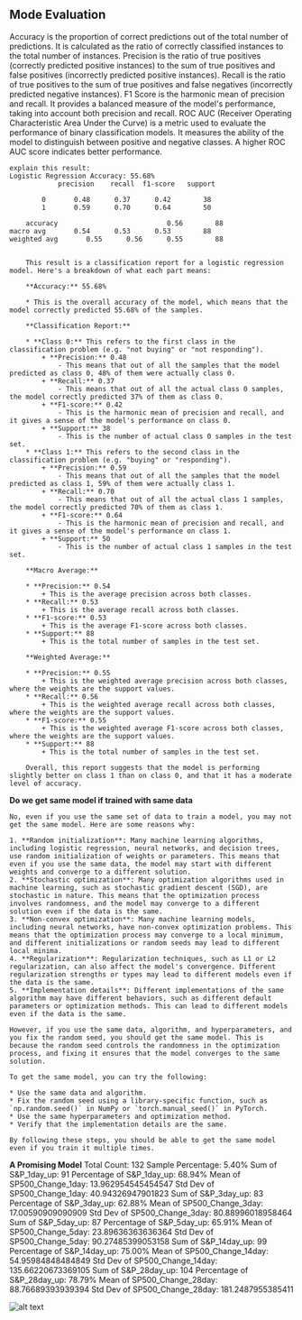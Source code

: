 **Mode Evaluation**
--------------
Accuracy is the proportion of correct predictions out of the total number of predictions. It is calculated as the ratio of correctly classified instances to the total number of instances.
Precision is the ratio of true positives (correctly predicted positive instances) to the sum of true positives and false positives (incorrectly predicted positive instances).
Recall is the ratio of true positives to the sum of true positives and false negatives (incorrectly predicted negative instances).
F1 Score is the harmonic mean of precision and recall. It provides a balanced measure of the model's performance, taking into account both precision and recall.
ROC AUC (Receiver Operating Characteristic Area Under the Curve) is a metric used to evaluate the performance of binary classification models. It measures the ability of the model to distinguish between positive and negative classes. A higher ROC AUC score indicates better performance.


    explain this result:
    Logistic Regression Accuracy: 55.68%
                precision    recall  f1-score   support

            0       0.48      0.37      0.42        38
            1       0.59      0.70      0.64        50

        accuracy                           0.56        88
    macro avg       0.54      0.53      0.53        88
    weighted avg       0.55      0.56      0.55        88


        This result is a classification report for a logistic regression model. Here's a breakdown of what each part means:

        **Accuracy:** 55.68%

        * This is the overall accuracy of the model, which means that the model correctly predicted 55.68% of the samples.

        **Classification Report:**

        * **Class 0:** This refers to the first class in the classification problem (e.g. "not buying" or "not responding").
            + **Precision:** 0.48
                - This means that out of all the samples that the model predicted as class 0, 48% of them were actually class 0.
            + **Recall:** 0.37
                - This means that out of all the actual class 0 samples, the model correctly predicted 37% of them as class 0.
            + **F1-score:** 0.42
                - This is the harmonic mean of precision and recall, and it gives a sense of the model's performance on class 0.
            + **Support:** 38
                - This is the number of actual class 0 samples in the test set.
        * **Class 1:** This refers to the second class in the classification problem (e.g. "buying" or "responding").
            + **Precision:** 0.59
                - This means that out of all the samples that the model predicted as class 1, 59% of them were actually class 1.
            + **Recall:** 0.70
                - This means that out of all the actual class 1 samples, the model correctly predicted 70% of them as class 1.
            + **F1-score:** 0.64
                - This is the harmonic mean of precision and recall, and it gives a sense of the model's performance on class 1.
            + **Support:** 50
                - This is the number of actual class 1 samples in the test set.

        **Macro Average:**

        * **Precision:** 0.54
            + This is the average precision across both classes.
        * **Recall:** 0.53
            + This is the average recall across both classes.
        * **F1-score:** 0.53
            + This is the average F1-score across both classes.
        * **Support:** 88
            + This is the total number of samples in the test set.

        **Weighted Average:**

        * **Precision:** 0.55
            + This is the weighted average precision across both classes, where the weights are the support values.
        * **Recall:** 0.56
            + This is the weighted average recall across both classes, where the weights are the support values.
        * **F1-score:** 0.55
            + This is the weighted average F1-score across both classes, where the weights are the support values.
        * **Support:** 88
            + This is the total number of samples in the test set.

        Overall, this report suggests that the model is performing slightly better on class 1 than on class 0, and that it has a moderate level of accuracy.

**Do we get same model if trained with same data**


    No, even if you use the same set of data to train a model, you may not get the same model. Here are some reasons why:

    1. **Random initialization**: Many machine learning algorithms, including logistic regression, neural networks, and decision trees, use random initialization of weights or parameters. This means that even if you use the same data, the model may start with different weights and converge to a different solution.
    2. **Stochastic optimization**: Many optimization algorithms used in machine learning, such as stochastic gradient descent (SGD), are stochastic in nature. This means that the optimization process involves randomness, and the model may converge to a different solution even if the data is the same.
    3. **Non-convex optimization**: Many machine learning models, including neural networks, have non-convex optimization problems. This means that the optimization process may converge to a local minimum, and different initializations or random seeds may lead to different local minima.
    4. **Regularization**: Regularization techniques, such as L1 or L2 regularization, can also affect the model's convergence. Different regularization strengths or types may lead to different models even if the data is the same.
    5. **Implementation details**: Different implementations of the same algorithm may have different behaviors, such as different default parameters or optimization methods. This can lead to different models even if the data is the same.

    However, if you use the same data, algorithm, and hyperparameters, and you fix the random seed, you should get the same model. This is because the random seed controls the randomness in the optimization process, and fixing it ensures that the model converges to the same solution.

    To get the same model, you can try the following:

    * Use the same data and algorithm.
    * Fix the random seed using a library-specific function, such as `np.random.seed()` in NumPy or `torch.manual_seed()` in PyTorch.
    * Use the same hyperparameters and optimization method.
    * Verify that the implementation details are the same.

    By following these steps, you should be able to get the same model even if you train it multiple times.


**A Promising Model**
Total Count: 132
Sample Percentage: 5.40%
Sum of S&P_1day_up: 91
Percentage of S&P_1day_up: 68.94%
Mean of SP500_Change_1day: 13.962954545454547
Std Dev of SP500_Change_1day: 40.94326947901823
Sum of S&P_3day_up: 83
Percentage of S&P_3day_up: 62.88%
Mean of SP500_Change_3day: 17.00590909090909
Std Dev of SP500_Change_3day: 80.88996018958464
Sum of S&P_5day_up: 87
Percentage of S&P_5day_up: 65.91%
Mean of SP500_Change_5day: 23.89636363636364
Std Dev of SP500_Change_5day: 90.27485399053158
Sum of S&P_14day_up: 99
Percentage of S&P_14day_up: 75.00%
Mean of SP500_Change_14day: 54.95984848484849
Std Dev of SP500_Change_14day: 135.66220673369105
Sum of S&P_28day_up: 104
Percentage of S&P_28day_up: 78.79%
Mean of SP500_Change_28day: 88.76689393939394
Std Dev of SP500_Change_28day: 181.2487955385411

![alt text](image.png)